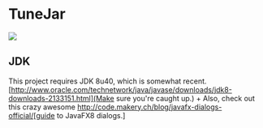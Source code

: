 # TuneJar
![](https://raw.githubusercontent.com/sudiamanj/TuneJar/master/img/screenshot.png)

## JDK
This project requires JDK 8u40, which is somewhat recent. [http://www.oracle.com/technetwork/java/javase/downloads/jdk8-downloads-2133151.html](Make sure you're caught up.) +
Also, check out this crazy awesome http://code.makery.ch/blog/javafx-dialogs-official/[guide to JavaFX8 dialogs.]
